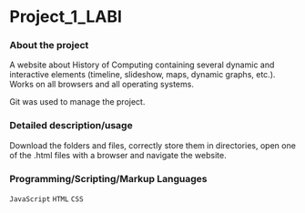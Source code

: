 # Project_1_LABI

### About the project
A website about History of Computing containing several dynamic and interactive elements (timeline, slideshow, maps, dynamic graphs, etc.). Works on all browsers and all operating systems.

Git was used to manage the project.

### Detailed description/usage
Download the folders and files, correctly store them in directories, open one of the .html files with a browser and navigate the website.

### Programming/Scripting/Markup Languages
`JavaScript` `HTML` `CSS`  
